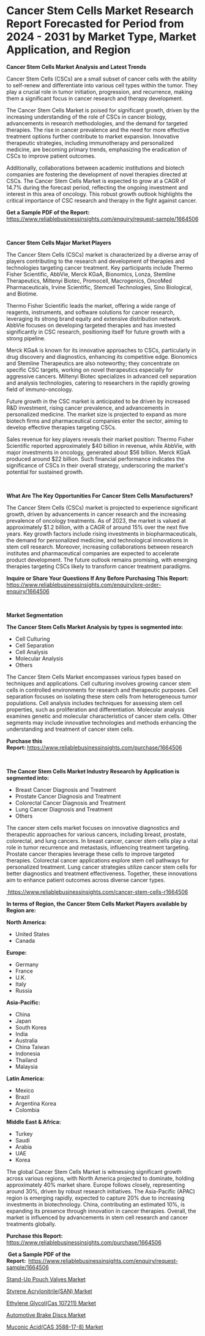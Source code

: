 <p><h1>Cancer Stem Cells Market Research Report Forecasted for Period from 2024 -  2031 by Market Type, Market Application, and Region</h1></p><p><strong>Cancer Stem Cells Market Analysis and Latest Trends</strong></p>
<p><p>Cancer Stem Cells (CSCs) are a small subset of cancer cells with the ability to self-renew and differentiate into various cell types within the tumor. They play a crucial role in tumor initiation, progression, and recurrence, making them a significant focus in cancer research and therapy development.</p><p>The Cancer Stem Cells Market is poised for significant growth, driven by the increasing understanding of the role of CSCs in cancer biology, advancements in research methodologies, and the demand for targeted therapies. The rise in cancer prevalence and the need for more effective treatment options further contribute to market expansion. Innovative therapeutic strategies, including immunotherapy and personalized medicine, are becoming primary trends, emphasizing the eradication of CSCs to improve patient outcomes.</p><p>Additionally, collaborations between academic institutions and biotech companies are fostering the development of novel therapies directed at CSCs. The Cancer Stem Cells Market is expected to grow at a CAGR of 14.7% during the forecast period, reflecting the ongoing investment and interest in this area of oncology. This robust growth outlook highlights the critical importance of CSC research and therapy in the fight against cancer.</p></p>
<p><strong>Get a Sample PDF of the Report:&nbsp;</strong> <a href="https://www.reliablebusinessinsights.com/enquiry/request-sample/1664506?utm_campaign=1091&utm_medium=2&utm_source=Github&utm_content=ia&utm_term=12102024&utm_id=cancer-stem-cells">https://www.reliablebusinessinsights.com/enquiry/request-sample/1664506</a></p>
<p>&nbsp;</p>
<p><strong>Cancer Stem Cells Major Market Players</strong></p>
<p><p>The Cancer Stem Cells (CSCs) market is characterized by a diverse array of players contributing to the research and development of therapies and technologies targeting cancer treatment. Key participants include Thermo Fisher Scientific, AbbVie, Merck KGaA, Bionomics, Lonza, Stemline Therapeutics, Miltenyi Biotec, Promocell, Macrogenics, OncoMed Pharmaceuticals, Irvine Scientific, Stemcell Technologies, Sino Biological, and Biotime.</p><p>Thermo Fisher Scientific leads the market, offering a wide range of reagents, instruments, and software solutions for cancer research, leveraging its strong brand equity and extensive distribution network. AbbVie focuses on developing targeted therapies and has invested significantly in CSC research, positioning itself for future growth with a strong pipeline.</p><p>Merck KGaA is known for its innovative approaches to CSCs, particularly in drug discovery and diagnostics, enhancing its competitive edge. Bionomics and Stemline Therapeutics are also noteworthy; they concentrate on specific CSC targets, working on novel therapeutics especially for aggressive cancers. Miltenyi Biotec specializes in advanced cell separation and analysis technologies, catering to researchers in the rapidly growing field of immuno-oncology.</p><p>Future growth in the CSC market is anticipated to be driven by increased R&D investment, rising cancer prevalence, and advancements in personalized medicine. The market size is projected to expand as more biotech firms and pharmaceutical companies enter the sector, aiming to develop effective therapies targeting CSCs.</p><p>Sales revenue for key players reveals their market position: Thermo Fisher Scientific reported approximately $40 billion in revenue, while AbbVie, with major investments in oncology, generated about $56 billion. Merck KGaA produced around $22 billion. Such financial performance indicates the significance of CSCs in their overall strategy, underscoring the market's potential for sustained growth.</p></p>
<p>&nbsp;</p>
<p><strong>What Are The Key Opportunities For Cancer Stem Cells Manufacturers?</strong></p>
<p><p>The Cancer Stem Cells (CSCs) market is projected to experience significant growth, driven by advancements in cancer research and the increasing prevalence of oncology treatments. As of 2023, the market is valued at approximately $1.2 billion, with a CAGR of around 15% over the next five years. Key growth factors include rising investments in biopharmaceuticals, the demand for personalized medicine, and technological innovations in stem cell research. Moreover, increasing collaborations between research institutes and pharmaceutical companies are expected to accelerate product development. The future outlook remains promising, with emerging therapies targeting CSCs likely to transform cancer treatment paradigms.</p></p>
<p><strong>Inquire or Share Your Questions If Any Before Purchasing This Report:</strong> <a href="https://www.reliablebusinessinsights.com/enquiry/pre-order-enquiry/1664506?utm_campaign=1091&utm_medium=2&utm_source=Github&utm_content=ia&utm_term=12102024&utm_id=cancer-stem-cells">https://www.reliablebusinessinsights.com/enquiry/pre-order-enquiry/1664506</a></p>
<p>&nbsp;</p>
<p><strong>Market Segmentation</strong></p>
<p><strong>The Cancer Stem Cells Market Analysis by types is segmented into:</strong></p>
<p><ul><li>Cell Culturing</li><li>Cell Separation</li><li>Cell Analysis</li><li>Molecular Analysis</li><li>Others</li></ul></p>
<p><p>The Cancer Stem Cells Market encompasses various types based on techniques and applications. Cell culturing involves growing cancer stem cells in controlled environments for research and therapeutic purposes. Cell separation focuses on isolating these stem cells from heterogeneous tumor populations. Cell analysis includes techniques for assessing stem cell properties, such as proliferation and differentiation. Molecular analysis examines genetic and molecular characteristics of cancer stem cells. Other segments may include innovative technologies and methods enhancing the understanding and treatment of cancer stem cells.</p></p>
<p><strong>Purchase this Report:&nbsp;</strong><a href="https://www.reliablebusinessinsights.com/purchase/1664506?utm_campaign=1091&utm_medium=2&utm_source=Github&utm_content=ia&utm_term=12102024&utm_id=cancer-stem-cells">https://www.reliablebusinessinsights.com/purchase/1664506</a></p>
<p>&nbsp;</p>
<p><strong>The Cancer Stem Cells Market Industry Research by Application is segmented into:</strong></p>
<p><ul><li>Breast Cancer Diagnosis and Treatment</li><li>Prostate Cancer Diagnosis and Treatment</li><li>Colorectal Cancer Diagnosis and Treatment</li><li>Lung Cancer Diagnosis and Treatment</li><li>Others</li></ul></p>
<p><p>The cancer stem cells market focuses on innovative diagnostics and therapeutic approaches for various cancers, including breast, prostate, colorectal, and lung cancers. In breast cancer, cancer stem cells play a vital role in tumor recurrence and metastasis, influencing treatment targeting. Prostate cancer therapies leverage these cells to improve targeted therapies. Colorectal cancer applications explore stem cell pathways for personalized treatment. Lung cancer strategies utilize cancer stem cells for better diagnostics and treatment effectiveness. Together, these innovations aim to enhance patient outcomes across diverse cancer types.</p></p>
<p><a href="https://www.reliablebusinessinsights.com/cancer-stem-cells-r1664506?utm_campaign=1091&utm_medium=2&utm_source=Github&utm_content=ia&utm_term=12102024&utm_id=cancer-stem-cells">&nbsp;https://www.reliablebusinessinsights.com/cancer-stem-cells-r1664506</a></p>
<p><strong>In terms of Region, the Cancer Stem Cells Market Players available by Region are:</strong></p>
<p>
    <p> <strong> North America: </strong>
        <ul>
            <li>United States</li>
            <li>Canada</li>
        </ul>
        </p> 
    <p> <strong> Europe: </strong>
        <ul>
            <li>Germany</li>
            <li>France</li>
            <li>U.K.</li>
            <li>Italy</li>
            <li>Russia</li>
        </ul>
        </p> 
    <p> <strong> Asia-Pacific: </strong>
        <ul>
            <li>China</li>
            <li>Japan</li>
            <li>South Korea</li>
            <li>India</li>
            <li>Australia</li>
            <li>China Taiwan</li>
            <li>Indonesia</li>
            <li>Thailand</li>
            <li>Malaysia</li>
        </ul>
        </p> 
    <p> <strong> Latin America: </strong>
        <ul>
            <li>Mexico</li>
            <li>Brazil</li>
            <li>Argentina Korea</li>
            <li>Colombia</li>
        </ul>
        </p> 
    <p> <strong> Middle East & Africa: </strong>
        <ul>
            <li>Turkey</li>
            <li>Saudi</li>
            <li>Arabia</li>
            <li>UAE</li>
            <li>Korea</li>
        </ul>
    </p>
    </p>
<p><p>The global Cancer Stem Cells Market is witnessing significant growth across various regions, with North America projected to dominate, holding approximately 40% market share. Europe follows closely, representing around 30%, driven by robust research initiatives. The Asia-Pacific (APAC) region is emerging rapidly, expected to capture 20% due to increasing investments in biotechnology. China, contributing an estimated 10%, is expanding its presence through innovation in cancer therapies. Overall, the market is influenced by advancements in stem cell research and cancer treatments globally.</p></p>
<p><strong>Purchase this Report: </strong><a href="https://www.reliablebusinessinsights.com/purchase/1664506?utm_campaign=1091&utm_medium=2&utm_source=Github&utm_content=ia&utm_term=12102024&utm_id=cancer-stem-cells">https://www.reliablebusinessinsights.com/purchase/1664506</a></p>
<p>&nbsp;<strong>Get a Sample PDF of the Report:&nbsp;&nbsp;</strong><a href="https://www.reliablebusinessinsights.com/enquiry/request-sample/1664506?utm_campaign=1091&utm_medium=2&utm_source=Github&utm_content=ia&utm_term=12102024&utm_id=cancer-stem-cells">https://www.reliablebusinessinsights.com/enquiry/request-sample/1664506</a></p>
<p><strong></strong></p>
<p><p><a href="https://github.com/maq4brod/Market-Research-Report-List-1/blob/main/stand-up-pouch-valves-market.md?utm_campaign=1091&utm_medium=2&utm_source=Github&utm_content=ia&utm_term=12102024&utm_id=cancer-stem-cells">Stand-Up Pouch Valves Market</a></p><p><a href="https://www.linkedin.com/pulse/styrene-acrylonitrilesan-market-share-size-trends-industry-kzrnf?utm_campaign=1091&utm_medium=2&utm_source=Github&utm_content=ia&utm_term=12102024&utm_id=cancer-stem-cells">Styrene Acrylonitrile(SAN) Market</a></p><p><a href="https://www.linkedin.com/pulse/comprehensive-analysis-global-ethylene-glycolcas-107211-market-gt04e?utm_campaign=1091&utm_medium=2&utm_source=Github&utm_content=ia&utm_term=12102024&utm_id=cancer-stem-cells">Ethylene Glycol(Cas 107211) Market</a></p><p><a href="https://github.com/kimhelmer83/Market-Research-Report-List-1/blob/main/automotive-brake-discs-market.md?utm_campaign=1091&utm_medium=2&utm_source=Github&utm_content=ia&utm_term=12102024&utm_id=cancer-stem-cells">Automotive Brake Discs Market</a></p><p><a href="https://www.linkedin.com/pulse/muconic-acidcas-3588-17-8-market-analysis-product-segmentation-hcjye?utm_campaign=1091&utm_medium=2&utm_source=Github&utm_content=ia&utm_term=12102024&utm_id=cancer-stem-cells">Muconic Acid(CAS 3588-17-8) Market</a></p></p>